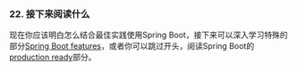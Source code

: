 ### 22. 接下来阅读什么
现在你应该明白怎么结合最佳实践使用Spring Boot，接下来可以深入学习特殊的部分[Spring Boot features](https://docs.spring.io/spring-boot/docs/2.0.0.M2/reference/htmlsingle/#boot-features)，或者你可以跳过开头，阅读Spring Boot的[production ready](https://docs.spring.io/spring-boot/docs/2.0.0.M2/reference/htmlsingle/#production-ready)部分。
